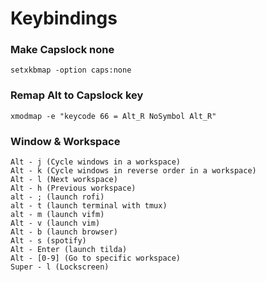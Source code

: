 # Keybindings

### Make Capslock none
```
setxkbmap -option caps:none
```

### Remap Alt to Capslock key
```
xmodmap -e "keycode 66 = Alt_R NoSymbol Alt_R"
```

### Window & Workspace
```
Alt - j (Cycle windows in a workspace)
Alt - k (Cycle windows in reverse order in a workspace)
Alt - l (Next workspace)
Alt - h (Previous workspace)
alt - ; (launch rofi)
alt - t (launch terminal with tmux)
alt - m (launch vifm)
Alt - v (launch vim)
Alt - b (launch browser)
Alt - s (spotify)
Alt - Enter (launch tilda)
Alt - [0-9] (Go to specific workspace)
Super - l (Lockscreen)
```
